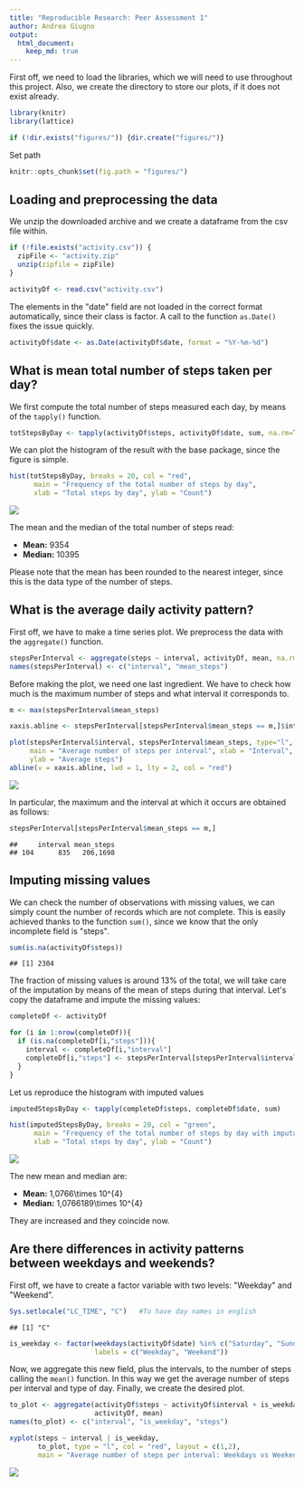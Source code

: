 ```yaml
---
title: "Reproducible Research: Peer Assessment 1"
author: Andrea Giugno
output: 
  html_document:
    keep_md: true
---
```


First off, we need to load the libraries, which we will need to use throughout this project. Also, we create the directory to store our plots, if it does not exist already.

```r
library(knitr)
library(lattice)

if (!dir.exists("figures/")) {dir.create("figures/")}
```
Set path

```r
knitr::opts_chunk$set(fig.path = "figures/")
```
## Loading and preprocessing the data
We unzip the downloaded archive and we create a dataframe from the csv file within.

```r
if (!file.exists("activity.csv")) {
  zipFile <- "activity.zip"
  unzip(zipfile = zipFile)
}

activityDf <- read.csv("activity.csv")
```

The elements in the "date" field  are not loaded in the correct format automatically, since their class is factor. A call to the function ```as.Date()``` fixes the issue quickly.

```r
activityDf$date <- as.Date(activityDf$date, format = "%Y-%m-%d")
```
## What is mean total number of steps taken per day?

We first compute the total number of steps measured each day, by means of the ```tapply()``` function. 


```r
totStepsByDay <- tapply(activityDf$steps, activityDf$date, sum, na.rm=TRUE)
```
We can plot the histogram of the result with the base package, since the figure is simple.


```r
hist(totStepsByDay, breaks = 20, col = "red",
      main = "Frequency of the total number of steps by day",
      xlab = "Total steps by day", ylab = "Count")
```

![](figures/unnamed-chunk-6-1.png)<!-- -->

The mean and the median of the total number of steps read:

* **Mean:** 9354
* **Median:** 10395

Please note that the mean has been rounded to the nearest integer, since this is the data type of the number of steps.

## What is the average daily activity pattern?

First off, we have to make a time series plot. We preprocess the data with the ```aggregate()``` function.


```r
stepsPerInterval <- aggregate(steps ~ interval, activityDf, mean, na.rm=TRUE)
names(stepsPerInterval) <- c("interval", "mean_steps")
```
Before making the plot, we need one last ingredient. We have to check how much is the maximum number of steps and what interval it corresponds to.

```r
m <- max(stepsPerInterval$mean_steps)

xaxis.abline <- stepsPerInterval[stepsPerInterval$mean_steps == m,]$interval
```


```r
plot(stepsPerInterval$interval, stepsPerInterval$mean_steps, type="l",
     main = "Average number of steps per interval", xlab = "Interval",
     ylab = "Average steps")
abline(v = xaxis.abline, lwd = 1, lty = 2, col = "red")
```

<img src="figures/unnamed-chunk-9-1.png" style="display: block; margin: auto;" />

In particular, the maximum and the interval at which it occurs are obtained as follows:

```r
stepsPerInterval[stepsPerInterval$mean_steps == m,]
```

```
##     interval mean_steps
## 104      835   206,1698
```

## Imputing missing values

We can check the number of observations with missing values, we can simply count the number of records which are not complete. This is easily achieved thanks to the function ```sum()```, since we know that the only incomplete field is "steps".

```r
sum(is.na(activityDf$steps))
```

```
## [1] 2304
```
The fraction of missing values is around 13% of the total, we will take care of the imputation by means of the mean of steps during that interval.
Let's copy the dataframe and impute the missing values:

```r
completeDf <- activityDf

for (i in 1:nrow(completeDf)){
  if (is.na(completeDf[i,"steps"])){
    interval <- completeDf[i,"interval"]
    completeDf[i,"steps"] <- stepsPerInterval[stepsPerInterval$interval==interval,]$mean_steps
  }
}
```
Let us reproduce the histogram with imputed values

```r
imputedStepsByDay <- tapply(completeDf$steps, completeDf$date, sum)

hist(imputedStepsByDay, breaks = 20, col = "green",
      main = "Frequency of the total number of steps by day with imputation",
      xlab = "Total steps by day", ylab = "Count")
```

![](figures/unnamed-chunk-13-1.png)<!-- -->

The new mean and median are:

* **Mean:** 1,0766\times 10^{4}
* **Median:** 1,0766189\times 10^{4}

They are increased and they coincide now.

## Are there differences in activity patterns between weekdays and weekends?

First off, we have to create a factor variable with two levels: "Weekday" and "Weekend".

```r
Sys.setlocale("LC_TIME", "C")   #To have day names in english
```

```
## [1] "C"
```

```r
is_weekday <- factor(weekdays(activityDf$date) %in% c("Saturday", "Sunday"),
                     labels = c("Weekday", "Weekend"))
```
Now, we aggregate this new field, plus the intervals, to the number of steps calling the ```mean()``` function. In this way we get the average number of steps per interval and type of day. Finally, we create the desired plot.

```r
to_plot <- aggregate(activityDf$steps ~ activityDf$interval + is_weekday,
                     activityDf, mean)
names(to_plot) <- c("interval", "is_weekday", "steps")

xyplot(steps ~ interval | is_weekday, 
       to_plot, type = "l", col = "red", layout = c(1,2),
       main = "Average number of steps per interval: Weekdays vs Weekends")
```

![](figures/unnamed-chunk-15-1.png)<!-- -->
